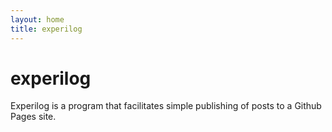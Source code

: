 ```yaml
---
layout: home
title: experilog
---
```

# experilog
Experilog is a program that facilitates simple publishing of posts to a Github Pages site.
